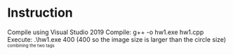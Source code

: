 # Instruction
Compile using Visual Studio 2019
Compile: g++ -o hw1.exe hw1.cpp
Execute: .\hw1.exe 400 (400 so the image size is larger than the circle size)
<sub><sup>combining the two tags</sup></sub>

